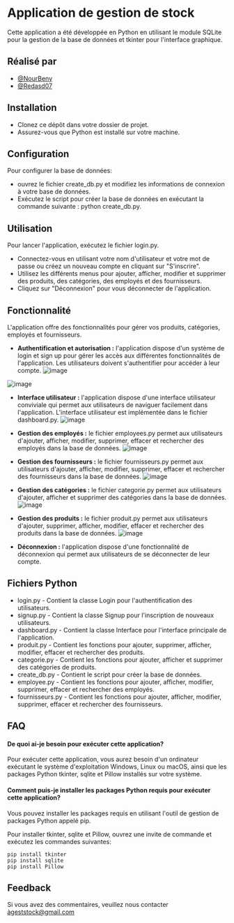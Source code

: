 
# Application de gestion de stock

Cette application a été développée en Python en utilisant le module SQLite pour la gestion de la base de données et tkinter pour l'interface graphique.

## Réalisé par

- [@NourBeny](https://www.github.com/NourBeny)
- [@Redasd07](https://www.github.com/Redasd07)


## Installation

* Clonez ce dépôt dans votre dossier de projet.
* Assurez-vous que Python est installé sur votre machine.


    
## Configuration
Pour configurer la base de données: 
* ouvrez le fichier create_db.py et modifiez les informations de connexion à votre base de données.
* Exécutez le script pour créer la base de données en exécutant la commande suivante : python create_db.py.
## Utilisation
Pour lancer l'application, exécutez le fichier login.py.
* Connectez-vous en utilisant votre nom d'utilisateur et votre mot de passe ou créez un nouveau compte en cliquant sur "S'inscrire".
* Utilisez les différents menus pour ajouter, afficher, modifier et supprimer des produits, des catégories, des employés et des fournisseurs.
* Cliquez sur "Déconnexion" pour vous déconnecter de l'application.
## Fonctionnalité
L'application offre des fonctionnalités pour gérer vos produits, catégories, employés et fournisseurs.
* **Authentification et autorisation :** l'application dispose d'un système de login et sign up pour gérer les accès aux différentes fonctionnalités de l'application. Les utilisateurs doivent s'authentifier pour accéder à leur compte.
![image](https://drive.google.com/uc?export=view&id=16c9XZTpcWNOFJ3QTci8iDXiRdu1oeBCt)

![image](https://drive.google.com/uc?export=view&id=10b7_DYsz32OsvMl3Lrutuxi2wZF1oBNy)
* **Interface utilisateur :** l'application dispose d'une interface utilisateur conviviale qui permet aux utilisateurs de naviguer facilement dans l'application. L'interface utilisateur est implémentée dans le fichier dashboard.py.
![image](https://drive.google.com/uc?export=view&id=1mPVMbPeIuw8MkbpFXlXUyR0JE4R4FEAj)

* **Gestion des employés :** le fichier employees.py permet aux utilisateurs d'ajouter, afficher, modifier, supprimer, effacer et rechercher des employés dans la base de données.
![image](https://drive.google.com/uc?export=view&id=10mog2tqaQ1He6YbbKpK65GNqxGsgWRGP)

* **Gestion des fournisseurs :** le fichier fournisseurs.py permet aux utilisateurs d'ajouter, afficher, modifier, supprimer, effacer et rechercher des fournisseurs dans la base de données.
![image](https://drive.google.com/uc?export=view&id=1zmt07zLLNB02XuBqrrFCgn3sKZGG_A9h)

* **Gestion des catégories :** le fichier categorie.py permet aux utilisateurs d'ajouter, afficher et supprimer des catégories dans la base de données.
![image](https://drive.google.com/uc?export=view&id=1tN_TQw8erKqgCYDee0IewCvE6eprTnUs)

* **Gestion des produits :** le fichier produit.py permet aux utilisateurs d'ajouter, supprimer, afficher, modifier, effacer et rechercher des produits dans la base de données.
![image](https://drive.google.com/uc?export=view&id=17PmMjcpApdEZBYzoQECDxIB6x1bcsO2R)

* **Déconnexion :** l'application dispose d'une fonctionnalité de déconnexion qui permet aux utilisateurs de se déconnecter de leur compte.
## Fichiers Python
* login.py - Contient la classe Login pour l'authentification des utilisateurs.
* signup.py - Contient la classe Signup pour l'inscription de nouveaux utilisateurs.
* dashboard.py - Contient la classe Interface pour l'interface principale de l'application.
* produit.py - Contient les fonctions pour ajouter, supprimer, afficher, modifier, effacer et rechercher des produits.
* categorie.py - Contient les fonctions pour ajouter, afficher et supprimer des catégories de produits.
* create_db.py - Contient le script pour créer la base de données.
* employee.py - Contient les fonctions pour ajouter, afficher, modifier, supprimer, effacer et rechercher des employés.
* fournisseurs.py - Contient les fonctions pour ajouter, afficher, modifier, supprimer, effacer et rechercher des fournisseurs.
## FAQ

####  De quoi ai-je besoin pour exécuter cette application?

 Pour exécuter cette application, vous aurez besoin d'un ordinateur exécutant le système d'exploitation Windows, Linux ou macOS, ainsi que les packages Python tkinter, sqlite et Pillow installés sur votre système.

#### Comment puis-je installer les packages Python requis pour exécuter cette application?

Vous pouvez installer les packages requis en utilisant l'outil de gestion de packages Python appelé pip. 

Pour installer tkinter, sqlite et Pillow, ouvrez une invite de commande et exécutez les commandes suivantes:

    pip install tkinter
    pip install sqlite
    pip install Pillow



## Feedback

Si vous avez des commentaires, veuillez nous contacter àgeststock@gmail.com

